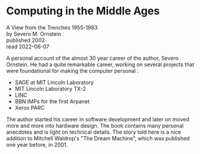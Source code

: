 # Computing in the Middle Ages
A View from the Trenches 1955-1983  
by Severo M. Ornstein  
published 2002  
read 2022-06-07

A personal account of the almost 30 year career of the author, Severo Ornstein.
He had a quite remarkable career, working on several projects that were foundational for making the computer personal : 
- SAGE at MIT Lincoln Laboratory
- MIT Lincoln Laboratory TX-2
- LINC
- BBN IMPs for the first Arpanet
- Xerox PARC

The author started his career in software development and later on moved more and more into hardware design.
The book contains many personal anecdotes and is light on technical details.
The story told here is a nice addition to Mitchell Waldrop's "The Dream Machine", which was published one year before, in 2001. 
